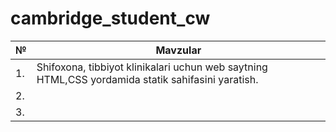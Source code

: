 # cambridge_student_cw
| №        | Mavzular |
| -------- | ------- |
| 1. | Shifoxona, tibbiyot klinikalari uchun web saytning HTML,CSS yordamida statik sahifasini yaratish.       | $250    |
| 2. | |
| 3. | |
